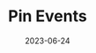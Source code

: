 ---
title: Pin Events
description: In this tutorial, learn about how to provide input to the Micro:Bit via its input pins and use pin event blocks to trigger code.
authors: Jon Stapleton
date: 2023-06-24
type: block
tags: input, events, pin, touch
video: o0PabXmZ704
---